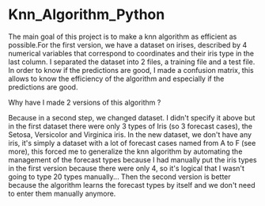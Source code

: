 # Knn_Algorithm_Python

The main goal of this project is to make a knn algorithm as efficient as possible.For the first version, we have a dataset on irises, described by 4 numerical variables that correspond to coordinates and their iris type in the last column.  I separated the dataset into 2 files, a training file and a test file. In order to know if the predictions are good, I made a confusion matrix, this allows to know the efficiency of the algorithm and especially if the predictions are good.

Why have I made 2 versions of this algorithm ?

Because in a second step, we changed dataset. I didn't specify it above but in the first dataset there were only 3 types of Iris (so 3 forecast cases), the Setosa, Versicolor and Virginica iris. In the new dataset, we don't have any iris, it's simply a dataset with a lot of forecast cases named from A to F (see more), this forced me to generalize the knn algorithm by automating the management of the forecast types because I had manually put the iris types in the first version because there were only 4, so it's logical that I wasn't going to type 20 types manually...
Then the second version is better because the algorithm learns the forecast types by itself and we don't need to enter them manually anymore.
